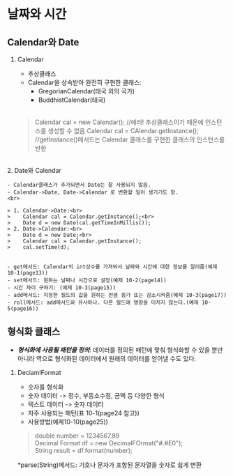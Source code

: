 # 날짜와 시간

## Calendar와 Date

1. Calendar

    - 추상클래스
    - Calendar을 상속받아 완전히 구현한 클래스:
        - GregorianCalendar(태국 외의 국가)
        - BuddhistCalendar(태국)
    <br>

    > Calendar cal = new Calendar();    //에러! 추상클래스이기 때문에 인스턴스를 생성할 수 없음
    > Calendar cal = CAlendar.getInstance();    //getInstance()메서드는 Calendar 클래스를 구현한 클래스의 인스턴스를 반환

<br>
2. Date와 Calendar

    - Calendar클래스가 추가되면서 Date는 잘 사용되지 않음.
    - Calendar->Date, Date->Calendar 로 변환할 일이 생기기도 함.
    <br>

    > 1. Calendar->Date:<br>
    >    Calendar cal = Calendar.getInstance();<br>
    >    Date d = new Date(cal.getTimeInMillis());
    > 2. Date->Calendar:<br>
    >    Date d = new Date;<br>
    >    Calendar cal = Calendar.getInstance();
    >    cal.setTime(d);


    - get메서드: Calendar의 int상수를 가져와서 날짜와 시간에 대한 정보를 알려줌(예제 10-1(page13))
    - set메서드: 원하는 날짜나 시간으로 설정(예제 10-2(page14))
    - 시간 차이 구하기: (예제 10-3(page15))
    - add메서드: 지정한 필드의 값을 원하는 만큼 증가 또는 감소시켜줌(예제 10-3(page17))
    - roll메서드: add메서드와 유사하나. 다른 필드에 영향을 미치지 않는다.(예제 10-5(page16))



## 형식화 클래스

- ***형식화에 사용될 패턴을 정의***: 데이터를 정의된 패턴에 맞춰         형식화할 수 있을 뿐만 아니라 역으로 형식화된 데이터에서 원래의        데이터를 얻어낼 수도 있다.

1. DeciamlFormat

    - 숫자를 형식화
    - 숫자 데이터 -> 정수, 부동소수점, 금액 등 다양한 형식
    - 텍스트 데이터 -> 숫자 데이터
    - 자주 사용되는 패턴(표 10-1(page24 참고))
    - 사용방법(예제10-10(page25))<br>
    > double number = 1234567.89<br>
    > Decimal Format df = new DecimalFOrmat("#.#E0");<br>
    > String result = df.format(number);

    *parse(String)메서드: 기호나 문자가 포함된 문자열을 숫자로 쉽게 변환 

